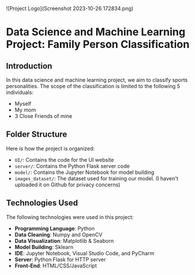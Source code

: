 ![Project Logo](Screenshot 2023-10-26 172834.png)
# Data Science and Machine Learning Project: Family Person Classification

## Introduction

In this data science and machine learning project, we aim to classify sports personalities. The scope of the classification is limited to the following 5 individuals:

- Myself
- My mom
- 3 Close Friends of mine

## Folder Structure

Here is how the project is organized:

- `UI/`: Contains the code for the UI website
- `server/`: Contains the Python Flask server code
- `model/`: Contains the Jupyter Notebook for model building
- `images_dataset/`: The dataset used for training our model. (I haven't uploaded it on Github for privacy concerns)

## Technologies Used

The following technologies were used in this project:

- **Programming Language**: Python
- **Data Cleaning**: Numpy and OpenCV
- **Data Visualization**: Matplotlib & Seaborn
- **Model Building**: Sklearn
- **IDE**: Jupyter Notebook, Visual Studio Code, and PyCharm
- **Server**: Python Flask for HTTP server
- **Front-End**: HTML/CSS/JavaScript

